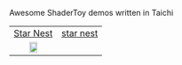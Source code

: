 Awesome ShaderToy demos written in Taichi


|     |     |
|:---:|:---:|
| [Star Nest](https://www.shadertoy.com/view/XlfGRj)| [star nest](https://www.shadertoy.com/view/XlfGRj) |
| <a href="./star_nest.py"><img src="https://user-images.githubusercontent.com/23307174/167791175-0a179d0a-50fe-4253-8b40-554114115635.png" width="45%"></img></a>|                |
